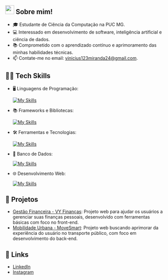 ## <img src="https://media.giphy.com/media/hvRJCLFzcasrR4ia7z/giphy.gif" width="28"> Sobre mim! 

- 🎓 Estudante de Ciência da Computação na PUC MG.
- 💻 Interessado em desenvolvimento de software, inteligência artificial e ciência de dados.
- 📚 Comprometido com o aprendizado contínuo e aprimoramento das minhas habilidades técnicas.
- 📫 Contate-me no email: vinicius123miranda24@gmail.com.

## 🧑‍💻 Tech Skills

- 🖥️ Linguagens de Programação: 

    [![My Skills](https://skillicons.dev/icons?i=c,cpp,java,cs)](https://skillicons.dev)
  
- 📚 Frameworks e Bibliotecas: 

    [![My Skills](https://skillicons.dev/icons?i=spring,bootstrap)](https://skillicons.dev)

- 🛠️ Ferramentas e Tecnologias: 

    [![My Skills](https://skillicons.dev/icons?i=git,vscode,eclipse,maven,azure,postman,figma)](https://skillicons.dev)

- 🎲 Banco de Dados:

    [![My Skills](https://skillicons.dev/icons?i=mysql,postgres)](https://skillicons.dev)
  
- 🌐 Desenvolvimento Web:

    [![My Skills](https://skillicons.dev/icons?i=html,css,javascript)](https://skillicons.dev)

## 📂 Projetos

- [Gestão Financeira - VY Finanças](https://github.com/ICEI-PUC-Minas-PMGCC-TI/ti-1-pmg-cc-m-20231-tiaw-g03-planejamento-financeiro-2.git): Projeto web para ajudar os usuários a gerenciar suas finanças pessoais, desenvolvido com ferramentas básicas com foco no front-end.
- [Mobilidade Urbana - MoveSmart](https://github.com/ICEI-PUC-Minas-CC-TI/plmg-cc-ti2-2024-1-g02-movesmart.git): Projeto web buscando aprimorar da experiência do usuário no transporte público, com foco em desenvolvimento do back-end.

## 🔗 Links

- [LinkedIn](https://www.linkedin.com/in/vinimiraa)
- [Instagram](https://www.instagram.com/vinimiraa)
